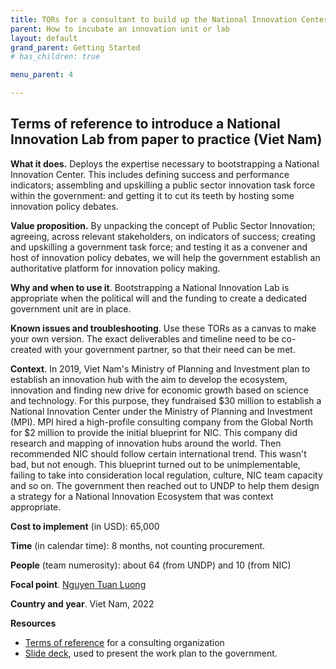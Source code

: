 ```yaml
---
title: TORs for a consultant to build up the National Innovation Center - Viet Nam
parent: How to incubate an innovation unit or lab
layout: default
grand_parent: Getting Started
# has_children: true

menu_parent: 4

---
```


## Terms of reference to introduce a National Innovation Lab from paper to practice (Viet Nam)

**What it does.** Deploys the expertise necessary to bootstrapping a National Innovation Center. This includes defining success and performance indicators; assembling and upskilling a public sector innovation task force within the government: and getting it to cut its teeth by hosting some innovation policy debates.

**Value proposition.** By unpacking the concept of Public Sector Innovation; agreeing, across relevant stakeholders, on indicators of success; creating and upskilling a government task force; and testing it as a convener and host of innovation policy debates, we will help the government establish an authoritative platform for innovation policy making.

**Why and when to use it**. Bootstrapping a National Innovation Lab is appropriate when the political will and the funding to create a dedicated government unit are in place.

**Known issues and troubleshooting**. Use these TORs as a canvas to make your own version. The exact deliverables and timeline need to be co-created with your government partner, so that their need can be met.

**Context**. In 2019, Viet Nam's Ministry of Planning and Investment plan to establish an innovation hub with the aim to develop the ecosystem, innovation and finding new drive for economic growth based on science and technology. For this purpose, they fundraised $30 million to establish a National Innovation Center under the Ministry of Planning and Investment (MPI). MPI hired a high-profile consulting company from the Global North for $2 million to provide the initial blueprint for NIC. This company did research and mapping of innovation hubs around the world. Then recommended NIC should follow certain international trend. This wasn't bad, but not enough. This blueprint turned out to be unimplementable, failing to take into consideration local regulation, culture, NIC team capacity and so on. The government then reached out to UNDP to help them design a strategy for a National Innovation Ecosystem that was context appropriate.

**Cost to implement** (in USD): 65,000

**Time** (in calendar time): 8 months, not counting procurement.

**People** (team numerosity): about 64 (from UNDP) and 10 (from NIC)

**Focal point**. [Nguyen Tuan Luong](/national_innovation_ecosystems_toolkit/contributors/Nguyen-Tuan-Luong.html)

**Country and year**. Viet Nam, 2022

**Resources**

- [Terms of reference](https://undp.sharepoint.com/:w:/s/AcceleratorLabsNetwork/EfLPwEZjWRpEriuwDy6dQT8B32oc2CDf3YbfvMgjTJJweg?e=iKynCO) for a consulting organization
- [Slide deck](https://undp.sharepoint.com/:p:/s/AcceleratorLabsNetwork/EcQfmZqhrSNKh-R3gHmCvwwBQi39_G7hBorVbe4q40Sd0A?e=aJqnfS), used to present the work plan to the government.